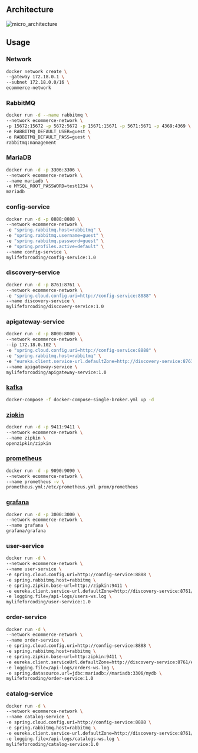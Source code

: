 ## Architecture

![micro_architecture](https://user-images.githubusercontent.com/50051656/124487479-bd6ba900-dde9-11eb-99b1-aef19980ddb9.JPG)

## Usage

### Network

``` bash
docker network create \
--gateway 172.18.0.1 \
--subnet 172.18.0.0/16 \
ecommerce-network
```

### RabbitMQ

``` bash
docker run -d --name rabbitmq \
--network ecommerce-network \
-p 15672:15672 -p 5672:5672 -p 15671:15671 -p 5671:5671 -p 4369:4369 \
-e RABBITMQ_DEFAULT_USER=guest \
-e RABBITMQ_DEFAULT_PASS=guest \
rabbitmq:management
```

### MariaDB

``` bash
docker run -d -p 3306:3306 \
--network ecommerce-network \
--name mariadb \
-e MYSQL_ROOT_PASSWORD=test1234 \
mariadb
```

### config-service

``` bash
docker run -d -p 8888:8888 \
--network ecommerce-network \
-e "spring.rabbitmq.host=rabbitmq" \
-e "spring.rabbitmq.username=guest" \
-e "spring.rabbitmq.password=guest" \
-e "spring.profiles.active=default" \
--name config-service \
mylifeforcoding/config-service:1.0
```

### discovery-service

``` bash
docker run -d -p 8761:8761 \
--network ecommerce-network \
-e "spring.cloud.config.uri=http://config-service:8888" \
--name discovery-service \
mylifeforcoding/discovery-service:1.0
```

### apigateway-service

``` bash
docker run -d -p 8000:8000 \
--network ecommerce-network \
--ip 172.18.0.102 \
-e "spring.cloud.config.uri=http://config-service:8888" \
-e "spring.rabbitmq.host=rabbitmq" \
-e "eureka.client.service-url.defaultZone=http://discovery-service:8761/eureka" \
--name apigateway-service \
mylifeforcoding/apigateway-service:1.0
```

### [kafka](https://github.com/wurstmeister/kafka-docker)

``` bash
docker-compose -f docker-compose-single-broker.yml up -d
```

### [zipkin](https://zipkin.io/pages/quickstart.html)

``` bash
docker run -d -p 9411:9411 \
--network ecommerce-network \
--name zipkin \
openzipkin/zipkin
```

### [prometheus](https://grafana.com/grafana/download?pg=get&platform=docker&plcmt=selfmanaged-box1-cta1)

``` bash
docker run -d -p 9090:9090 \
--network ecommerce-network \
--name prometheus -v \
prometheus.yml:/etc/prometheus.yml prom/prometheus
```

### [grafana](https://grafana.com/grafana/download?pg=get&platform=docker&plcmt=selfmanaged-box1-cta1)

``` bash
docker run -d -p 3000:3000 \
--network ecommerce-network \
--name grafana \
grafana/grafana
```

### user-service

``` bash
docker run -d \
--network ecommerce-network \
--name user-service \
-e spring.cloud.config.uri=http://config-service:8888 \
-e spring.rabbitmq.host=rabbitmq \
-e spring.zipkin.base-url=http://zipkin:9411 \
-e eureka.client.service-url.defaultZone=http://discovery-service:8761/eureka \
-e logging.file=/api-logs/users-ws.log \
mylifeforcoding/user-service:1.0
```

### order-service

``` bash
docker run -d \
--network ecommerce-network \
--name order-service \
-e spring.cloud.config.uri=http://config-service:8888 \
-e spring.rabbitmq.host=rabbitmq \
-e spring.zipkin.base-url=http:zipkin:9411 \
-e eureka.client.serviceUrl.defaultZone=http://discovery-service:8761/eureka/ \
-e logging.file=/api-logs/orders-ws.log \
-e spring.datasource.url=jdbc:mariadb://mariadb:3306/mydb \
mylifeforcoding/order-service:1.0
```

### catalog-service

``` bash
docker run -d \
--network ecommerce-network \
--name catalog-service \
-e spring.cloud.config.uri=http://config-service:8888 \
-e spring.rabbitmq.host=rabbitmq \
-e eureka.client.service-url.defaultZone=http://discovery-service:8761/eureka \
-e logging.file=/api-logs/catalogs-ws.log \
mylifeforcoding/catalog-service:1.0
```
